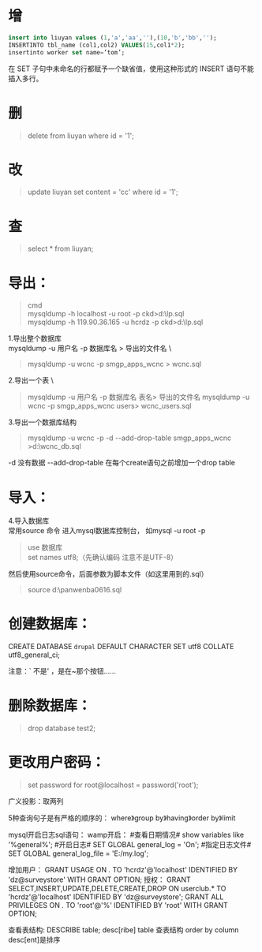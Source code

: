 # 增
```sql
insert into liuyan values (1,'a','aa',''),(10,'b','bb','');
INSERTINTO tbl_name (col1,col2) VALUES(15,col1*2);
insertinto worker set name=’tom’;
```
在 SET 子句中未命名的行都赋予一个缺省值，使用这种形式的 INSERT 语句不能插入多行。


# 删
> delete from liuyan where id = '1';

# 改
> update liuyan set content = 'cc' where id = '1';

# 查
> select * from liuyan;

# 导出：
> cmd  
> mysqldump -h localhost -u root -p ckd>d:\lp.sql  
> mysqldump -h 119.90.36.165 -u hcrdz -p ckd>d:\lp.sql  

1.导出整个数据库 \
mysqldump -u 用户名 -p 数据库名 > 导出的文件名 \
> mysqldump -u wcnc -p smgp_apps_wcnc > wcnc.sql

2.导出一个表 \
> mysqldump -u 用户名 -p 数据库名 表名> 导出的文件名 
> mysqldump -u wcnc -p smgp_apps_wcnc users> wcnc_users.sql  

3.导出一个数据库结构
> mysqldump -u wcnc -p -d --add-drop-table smgp_apps_wcnc >d:\wcnc_db.sql

-d 没有数据 --add-drop-table 在每个create语句之前增加一个drop table 


# 导入：
4.导入数据库  
常用source 命令
进入mysql数据库控制台，
如mysql -u root -p 
  
> use 数据库  
> set names utf8;（先确认编码 注意不是UTF-8）

然后使用source命令，后面参数为脚本文件（如这里用到的.sql）
> source d:\panwenba0616.sql


# 创建数据库：

 CREATE DATABASE `drupal` DEFAULT CHARACTER SET utf8 COLLATE utf8_general_ci;

注意：` 不是' ，是在~那个按钮……

# 删除数据库：
> drop database test2;

# 更改用户密码：
> set password for root@localhost = password('root'); 


广义投影：取两列

5种查询句子是有严格的顺序的：
where》group by》having》order by》limit

mysql开启日志sql语句：
wamp开启：
#查看日期情况#
show variables like '%general%';
#开启日志#
SET GLOBAL general_log = 'On';
#指定日志文件#
SET GLOBAL general_log_file = 'E:/my.log';

增加用户：
GRANT USAGE ON *.* TO 'hcrdz'@'localhost' IDENTIFIED BY 'dz@surveystore' WITH GRANT OPTION;
授权：
GRANT SELECT,INSERT,UPDATE,DELETE,CREATE,DROP ON userclub.*  TO 'hcrdz'@'localhost' IDENTIFIED BY 'dz@surveystore';
GRANT ALL PRIVILEGES ON *.* TO 'root'@'%' IDENTIFIED BY 'root' WITH GRANT OPTION;

查看表结构:
DESCRIBE table;
desc[ribe] table 查表结构
order by column desc[ent]是排序














